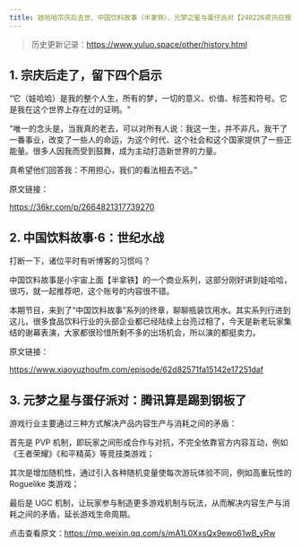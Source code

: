 ```yaml
---
title: 娃哈哈宗庆后去世、中国饮料故事（半拿铁）、元梦之星与蛋仔派对【240226资讯日报】
---
```

> 历史更新记录：https://www.yuluo.space/other/history.html
## 1.  宗庆后走了，留下四个启示

“它（娃哈哈）是我的整个人生，所有的梦，一切的意义、价值、标签和符号。它是我在这个世界上存在过的证明。"

"唯一的念头是，当我真的老去，可以对所有人说：我这一生，并不非凡，我干了一番事业，改变了一些人的命运，为这个时代、这个社会和这个国家提供了一些正能量。很多人因我而受到鼓舞，成为主动打造新世界的力量。

真希望他们回答我：不用担心，我们的看法相去不远。”

原文链接：

https://36kr.com/p/2664821317739270


## 2. 中国饮料故事·6：世纪水战

打断一下，诸位平时有听博客的习惯吗？

中国饮料故事是小宇宙上面【半拿铁】的一个商业系列，这部分刚好讲到娃哈哈，很巧，就一起推荐吧，这个账号的内容很不错。

本期节目，来到了“中国饮料故事”系列的终章，聊聊瓶装饮用水。其实系列行进到这儿，很多食品饮料行业的头部企业都已经陆续上台亮过相了，今天是新老玩家集结的谢幕表演，大家都很珍惜所剩不多的出场机会，所以演的都挺卖力。

原文链接：

https://www.xiaoyuzhoufm.com/episode/62d82571fa15142e17251daf


## 3. 元梦之星与蛋仔派对：腾讯算是踢到钢板了

游戏行业主要通过三种方式解决产品内容生产与消耗之间的矛盾：

首先是 PVP 机制，即玩家之间形成合作与对抗，不完全依靠官方内容互动，例如《王者荣耀》《和平精英》等竞技类游戏；

其次是增加随机性，通过引入各种随机变量使每次游玩体验不同，例如高重玩性的 Roguelike 类游戏；

最后是 UGC 机制，让玩家参与制造更多游戏机制与玩法，从而解决内容生产与消耗之间的矛盾，延长游戏生命周期。

点击查看原文：https://mp.weixin.qq.com/s/mA1L0XxsQx9ewo61wB_yRw
